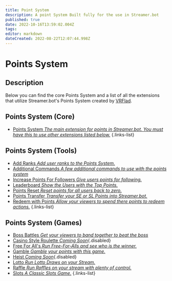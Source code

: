 ```yaml
---
title: Point System
description: A point System Built fully for the use in Streamer.bot
published: true
date: 2022-10-16T13:59:02.004Z
tags: 
editor: markdown
dateCreated: 2022-08-22T12:07:44.998Z
---
```


# Points System

## Description

Below you can find the core Points System and a list of all the extensions that utilize Streamer.bot's Points System created by [VRFlad](https://www.twitch.tv/VRFlad).

## Points System (Core)

* [Points System  *The main extension for points in Streamer.bot.  You must have this to use other extensions listed below.*](/extensions/points-system/points-system-core)
{.links-list}

## Points System (Tools)


* [Add Ranks  *Add user ranks to the Points System.*](/extensions/points-system/points-system-add-ranks)
* [Additional Commands *A few additional commands to use with the points system*](/extensions/points-system/additional-commands)
* [Increase Points For Followers *Give users points for following.*](/extensions/points-system/points-system-followers)
* [Leaderboard *Show the Users with the Top Points.*](/extensions/points-system/points-system-leaderboard)
* [Points Reset *Reset points for all users back to zero.*](/extensions/points-system/points-system-points-reset)
* [Points Transfer  *Transfer your SE or SL Points into Streamer.bot.*](/extensions/points-system/points-system-points-transfer)
* [Redeem with Points *Allow your viewers to spend there points to redeem actions.*](/en/extensions/points-system/redeem-with-points)
{.links-list}

## Points System (Games)

* [Boss Battles *Get your viewers to band together to beat the boss*](/extensions/points-system/points-system-boss-battles)
* [Casino Style Roulette *Coming Soon*](/extensions/points-system/points-system-roulette){.disabled}
* [Free For All's *Run Free-For-Alls and see who is the winner.*](/extensions/points-system/points-system-free-for-alls)
* [Gamble *Gamble your points with this game.*](/extensions/points-system/points-system-gamble)
* [Heist *Coming Soon*](/extensions/points-system/points-system-heist){.disabled}
* [Lotto *Run Lotto Draws on your Stream.*](/extensions/points-system/points-system-lotto)
* [Raffle *Run Raffles on your stream with plenty of control.*](/extensions/points-system/points-system-raffle)
* [Slots *A Classic Slots Game.*](/extensions/points-system/points-system-slots)
{.links-list}


